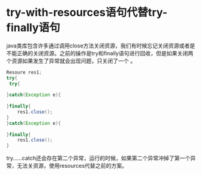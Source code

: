 # try-with-resources语句代替try-finally语句

java类库包含许多通过调用close方法关闭资源，我们有时候忘记关闭资源或者是不能正确的关闭资源。之前的操作是try和finally语句进行回收，但是如果关闭两个资源如果发生了异常就会出现问题，只关闭了一个 。

```java
Resoure res1;
try{
 try{
   
}catch(Exception e){
    
}finally{
    res1.close();
}  
}catch(Exception e){
    
}finally{
    res1.close();
}
```

try……catch还会存在第二个异常，运行的时候，如果第二个异常冲掉了第一个异常，无法关资源，使用resources代替之前的方案。

